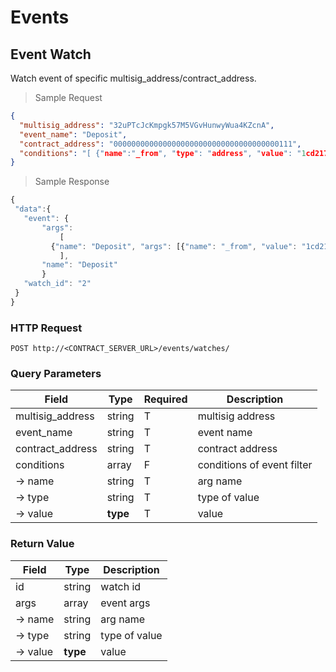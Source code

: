 # Events

## Event Watch
Watch event of specific multisig_address/contract_address.



> Sample Request

```json
{
  "multisig_address": "32uPTcJcKmpgk57M5VGvHunwyWua4KZcnA",
  "event_name": "Deposit",
  "contract_address": "0000000000000000000000000000000000000111",
  "conditions": "[ {"name":"_from", "type": "address", "value": "1cd21750e7fa9cf335afad7ce6c60372467823b0" }]"
}
```


> Sample Response

```js
{
 "data":{
   "event": {
       "args":
           [
         {"name": "Deposit", "args": [{"name": "_from", "value": "1cd21750e7fa9cf335afad7ce6c60372467823b0", "indexed": "True", "type": "address"}, {"name": "_id", "value": "0x0000000000000000000000000000000000000000000000000000000000000123", "indexed": "True", "type": "bytes32"}, {"name": "_value", "value": 0, "indexed": "False", "type": "uint256"}]}
           ],
       "name": "Deposit"
       }
   "watch_id": "2"
 }
}
```

### HTTP Request

`POST http://<CONTRACT_SERVER_URL>/events/watches/`


### Query Parameters

Field            | Type     | Required | Description  
---------------- | -------- | -------- | --------------
multisig_address | string   | T        | multisig address
event_name       | string   | T        | event name
contract_address | string   | T        | contract address
conditions       | array    | F        | conditions of event filter
→ name           | string   | T        | arg name
→ type           | string   | T        | type of value
→ value          | **type** | T        | value


### Return Value
Field           | Type     | Description  
--------------- | -------- | -------------
id              | string   | watch id
args            | array    | event args
→ name          | string   |  arg name
→ type          | string   | type of value
→ value         | **type** | value
